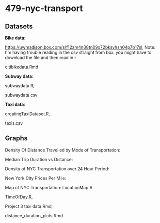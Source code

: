# 479-nyc-transport


## Datasets

**Bike data**: 

https://uwmadison.box.com/s/f12zm4n38tn09x72bksvhsn04p7b17sl,
  Note: I'm having trouble reading in the csv straight from box. you might have to download the file and then read in r
  
citibikedata.Rmd

**Subway data**:

  subwaydata.R,
  
  subwaydata.csv

**Taxi data**:

  creatingTaxiDataset.R,
  
  taxis.csv
  
## Graphs

Density Of Distance Travelled by Mode of Transportation:

Median Trip Duration vs Distance:

Density of NYC Transportation over 24 Hour Period:

New York City Prices Per Mile:

Map of NYC Transportation: LocationMap.R

TimeOfDay.R,

Project 3 taxi data.Rmd,

distance_duration_plots.Rmd
